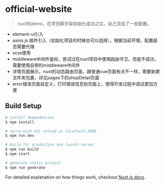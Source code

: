# official-website

>  nuxt的demo，在项目脚手架初始化成功之后，自己添加了一些配置。
* element-ui引入
* axios.js 插件引入（初始化项目的时候也可以选择），根据当前环境，配置是否需要代理
* scss使用
* middleware中间件鉴权，尝试过在nuxt项目中使用路由守卫，但是不成功，需要使用自带的middleware中间件
* 详情页面展示，nuxt的动态路由页面，跟普通vue页面有点不一样，需要新建文件夹包裹，详见pages下的shopDetail页面
* error错误页面自定义，打印错误信息到页面上，使得开发过程中调试更加方便




## Build Setup

``` bash
# install dependencies
$ npm install

# serve with hot reload at localhost:3000
$ npm run dev

# build for production and launch server
$ npm run build
$ npm start

# generate static project
$ npm run generate
```

For detailed explanation on how things work, checkout [Nuxt.js docs](https://nuxtjs.org).

